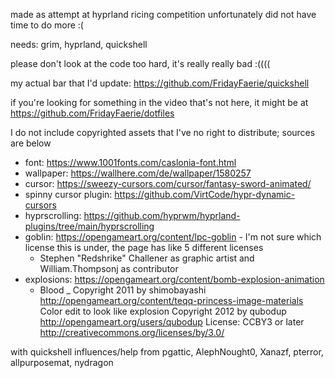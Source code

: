 made as attempt at hyprland ricing competition
unfortunately did not have time to do more :(


needs: grim, hyprland, quickshell

please don't look at the code too hard, it's really really bad :((((

my actual bar that I'd update: https://github.com/FridayFaerie/quickshell

if you're looking for something in the video that's not here, it might be at https://github.com/FridayFaerie/dotfiles



I do not include copyrighted assets that I've no right to distribute; sources are below

- font: https://www.1001fonts.com/caslonia-font.html
- wallpaper: https://wallhere.com/de/wallpaper/1580257
- cursor: https://sweezy-cursors.com/cursor/fantasy-sword-animated/
- spinny cursor plugin: https://github.com/VirtCode/hypr-dynamic-cursors
- hyprscrolling: https://github.com/hyprwm/hyprland-plugins/tree/main/hyprscrolling
- goblin: https://opengameart.org/content/lpc-goblin - I'm not sure which license this is under, the page has like 5 different licenses
  - Stephen "Redshrike" Challener as graphic artist and William.Thompsonj as contributor
- explosions: https://opengameart.org/content/bomb-explosion-animation
  - Blood _ Copyright 2011 by shimobayashi <http://opengameart.org/content/teqq-princess-image-materials> Color edit to look like explosion Copyright 2012 by qubodup <http://opengameart.org/users/qubodup> License: CCBY3 or later <http://creativecommons.org/licenses/by/3.0/>

with quickshell influences/help from pgattic, AlephNought0, Xanazf, pterror, allpurposemat, nydragon

